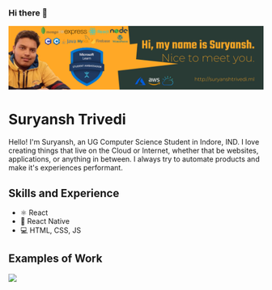 ### Hi there 👋

<!--
**skt2020/skt2020** is a ✨ _special_ ✨ repository because its `README.md` (this file) appears on your GitHub profile.

Here are some ideas to get you started:

- 🔭 I’m currently working on ...
- 🌱 I’m currently learning ...
- 👯 I’m looking to collaborate on ...
- 🤔 I’m looking for help with ...
- 💬 Ask me about ...
- 📫 How to reach me: ...
- 😄 Pronouns: ...
- ⚡ Fun fact: ...
-->
![Design and Development](https://github.com/skt2020/skt2020/blob/main/github_banner.png)

# Suryansh Trivedi
Hello! I'm Suryansh, an UG Computer Science Student in Indore, IND. I love creating things that live on the Cloud or Internet, whether that be websites, applications, or anything in between. I always try to automate products and make it's experiences performant. 

## Skills and Experience
* ⚛ React
* 📱 React Native
* 💻 HTML, CSS, JS

## Examples of Work
<img src="https://github.com/adriantwarog/adriantwarog/blob/master/covid19.gif" width="512" >
